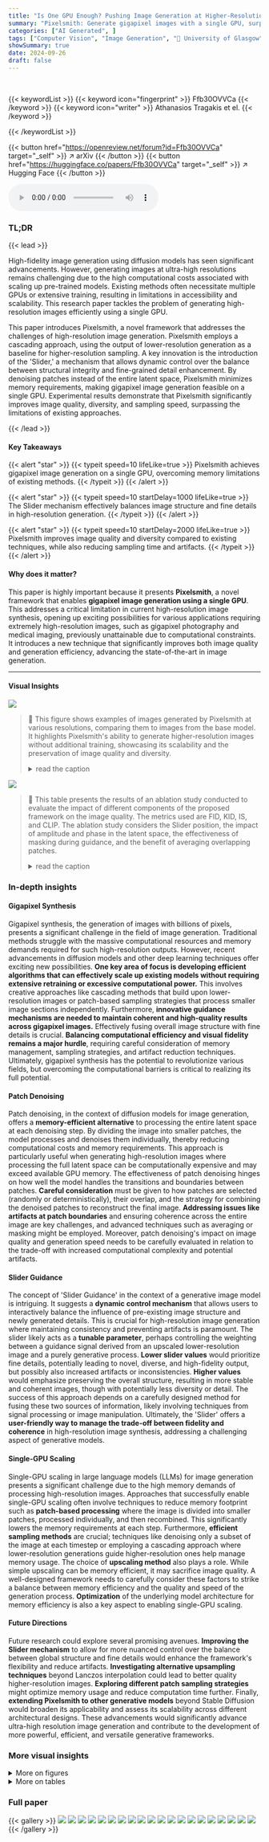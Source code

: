 ```yaml
---
title: "Is One GPU Enough? Pushing Image Generation at Higher-Resolutions with Foundation Models."
summary: "Pixelsmith: Generate gigapixel images with a single GPU, surpassing limitations of existing methods through a cascading approach and innovative guidance mechanism."
categories: ["AI Generated", ]
tags: ["Computer Vision", "Image Generation", "🏢 University of Glasgow",]
showSummary: true
date: 2024-09-26
draft: false
---
```


<br>

{{< keywordList >}}
{{< keyword icon="fingerprint" >}} Ffb30OVVCa {{< /keyword >}}
{{< keyword icon="writer" >}} Athanasios Tragakis et el. {{< /keyword >}}
 
{{< /keywordList >}}

{{< button href="https://openreview.net/forum?id=Ffb30OVVCa" target="_self" >}}
↗ arXiv
{{< /button >}}
{{< button href="https://huggingface.co/papers/Ffb30OVVCa" target="_self" >}}
↗ Hugging Face
{{< /button >}}



<audio controls>
    <source src="https://ai-paper-reviewer.com/Ffb30OVVCa/podcast.wav" type="audio/wav">
    Your browser does not support the audio element.
</audio>


### TL;DR


{{< lead >}}

High-fidelity image generation using diffusion models has seen significant advancements. However, generating images at ultra-high resolutions remains challenging due to the high computational costs associated with scaling up pre-trained models.  Existing methods often necessitate multiple GPUs or extensive training, resulting in limitations in accessibility and scalability. This research paper tackles the problem of generating high-resolution images efficiently using a single GPU. 

This paper introduces Pixelsmith, a novel framework that addresses the challenges of high-resolution image generation. Pixelsmith employs a cascading approach, using the output of lower-resolution generation as a baseline for higher-resolution sampling. A key innovation is the introduction of the 'Slider,' a mechanism that allows dynamic control over the balance between structural integrity and fine-grained detail enhancement. By denoising patches instead of the entire latent space, Pixelsmith minimizes memory requirements, making gigapixel image generation feasible on a single GPU. Experimental results demonstrate that Pixelsmith significantly improves image quality, diversity, and sampling speed, surpassing the limitations of existing approaches.

{{< /lead >}}


#### Key Takeaways

{{< alert "star" >}}
{{< typeit speed=10 lifeLike=true >}} Pixelsmith achieves gigapixel image generation on a single GPU, overcoming memory limitations of existing methods. {{< /typeit >}}
{{< /alert >}}

{{< alert "star" >}}
{{< typeit speed=10 startDelay=1000 lifeLike=true >}} The Slider mechanism effectively balances image structure and fine details in high-resolution generation. {{< /typeit >}}
{{< /alert >}}

{{< alert "star" >}}
{{< typeit speed=10 startDelay=2000 lifeLike=true >}} Pixelsmith improves image quality and diversity compared to existing techniques, while also reducing sampling time and artifacts. {{< /typeit >}}
{{< /alert >}}

#### Why does it matter?
This paper is highly important because it presents **Pixelsmith**, a novel framework that enables **gigapixel image generation using a single GPU**. This addresses a critical limitation in current high-resolution image synthesis, opening up exciting possibilities for various applications requiring extremely high-resolution images, such as gigapixel photography and medical imaging, previously unattainable due to computational constraints.  It introduces a new technique that significantly improves both image quality and generation efficiency, advancing the state-of-the-art in image generation.

------
#### Visual Insights



![](https://ai-paper-reviewer.com/Ffb30OVVCa/figures_2_1.jpg)

> 🔼 This figure shows examples of images generated by Pixelsmith at various resolutions, comparing them to images from the base model.  It highlights Pixelsmith's ability to generate higher-resolution images without additional training, showcasing its scalability and the preservation of image quality and diversity.
> <details>
> <summary>read the caption</summary>
> Figure 1: Examples of generated images using Pixelsmith. The proposed framework generates images on higher-resolutions than the pre-trained model without any fine-tuning. Images at different resolutions are shown with cut-out areas for both Pixelsmith and the base model. The higher-resolution images are in scale with the images generated by the base model. Only the lower resolution version of the gigapixel image has been resized for a better visualisation. Some cut-outs of the gigapixel generation have resolution close to the base model which is 10242 and it can be seen that the images are comparable in aesthetics showing that our framework is capable of true gigapixel generations (zoom in to see in better detail).
> </details>





![](https://ai-paper-reviewer.com/Ffb30OVVCa/tables_8_1.jpg)

> 🔼 This table presents the results of an ablation study conducted to evaluate the impact of different components of the proposed framework on the image quality. The metrics used are FID, KID, IS, and CLIP.  The ablation study considers the Slider position, the impact of amplitude and phase in the latent space, the effectiveness of masking during guidance, and the benefit of averaging overlapping patches.
> <details>
> <summary>read the caption</summary>
> Table 1: A quantitative examination of our framework through ablations.
> </details>





### In-depth insights


#### Gigapixel Synthesis
Gigapixel synthesis, the generation of images with billions of pixels, presents a significant challenge in the field of image generation.  Traditional methods struggle with the massive computational resources and memory demands required for such high-resolution outputs. However, recent advancements in diffusion models and other deep learning techniques offer exciting new possibilities.  **One key area of focus is developing efficient algorithms that can effectively scale up existing models without requiring extensive retraining or excessive computational power.** This involves creative approaches like cascading methods that build upon lower-resolution images or patch-based sampling strategies that process smaller image sections independently.  Furthermore, **innovative guidance mechanisms are needed to maintain coherent and high-quality results across gigapixel images.** Effectively fusing overall image structure with fine details is crucial.  **Balancing computational efficiency and visual fidelity remains a major hurdle**, requiring careful consideration of memory management, sampling strategies, and artifact reduction techniques. Ultimately, gigapixel synthesis has the potential to revolutionize various fields, but overcoming the computational barriers is critical to realizing its full potential.

#### Patch Denoising
Patch denoising, in the context of diffusion models for image generation, offers a **memory-efficient alternative** to processing the entire latent space at each denoising step. By dividing the image into smaller patches, the model processes and denoises them individually, thereby reducing computational costs and memory requirements. This approach is particularly useful when generating high-resolution images where processing the full latent space can be computationally expensive and may exceed available GPU memory. The effectiveness of patch denoising hinges on how well the model handles the transitions and boundaries between patches.  **Careful consideration** must be given to how patches are selected (randomly or deterministically), their overlap, and the strategy for combining the denoised patches to reconstruct the final image.  **Addressing issues like artifacts at patch boundaries** and ensuring coherence across the entire image are key challenges, and advanced techniques such as averaging or masking might be employed.  Moreover, patch denoising's impact on image quality and generation speed needs to be carefully evaluated in relation to the trade-off with increased computational complexity and potential artifacts.

#### Slider Guidance
The concept of 'Slider Guidance' in the context of a generative image model is intriguing.  It suggests a **dynamic control mechanism** that allows users to interactively balance the influence of pre-existing image structure and newly generated details.  This is crucial for high-resolution image generation where maintaining consistency and preventing artifacts is paramount. The slider likely acts as a **tunable parameter**, perhaps controlling the weighting between a guidance signal derived from an upscaled lower-resolution image and a purely generative process.  **Lower slider values** would prioritize fine details, potentially leading to novel, diverse, and high-fidelity output, but possibly also increased artifacts or inconsistencies. **Higher values** would emphasize preserving the overall structure, resulting in more stable and coherent images, though with potentially less diversity or detail. The success of this approach depends on a carefully designed method for fusing these two sources of information, likely involving techniques from signal processing or image manipulation. Ultimately, the 'Slider' offers a **user-friendly way to manage the trade-off between fidelity and coherence** in high-resolution image synthesis, addressing a challenging aspect of generative models.

#### Single-GPU Scaling
Single-GPU scaling in large language models (LLMs) for image generation presents a significant challenge due to the high memory demands of processing high-resolution images.  Approaches that successfully enable single-GPU scaling often involve techniques to reduce memory footprint such as **patch-based processing** where the image is divided into smaller patches, processed individually, and then recombined.  This significantly lowers the memory requirements at each step.  Furthermore, **efficient sampling methods** are crucial; techniques like denoising only a subset of the image at each timestep or employing a cascading approach where lower-resolution generations guide higher-resolution ones help manage memory usage.  The choice of **upscaling method** also plays a role.  While simple upscaling can be memory efficient, it may sacrifice image quality.  A well-designed framework needs to carefully consider these factors to strike a balance between memory efficiency and the quality and speed of the generation process. **Optimization** of the underlying model architecture for memory efficiency is also a key aspect to enabling single-GPU scaling.

#### Future Directions
Future research could explore several promising avenues. **Improving the Slider mechanism** to allow for more nuanced control over the balance between global structure and fine details would enhance the framework's flexibility and reduce artifacts.  **Investigating alternative upsampling techniques** beyond Lanczos interpolation could lead to better quality higher-resolution images.  **Exploring different patch sampling strategies** might optimize memory usage and reduce computation time further. Finally, **extending Pixelsmith to other generative models** beyond Stable Diffusion would broaden its applicability and assess its scalability across different architectural designs.  These advancements would significantly advance ultra-high resolution image generation and contribute to the development of more powerful, efficient, and versatile generative frameworks.


### More visual insights

<details>
<summary>More on figures
</summary>


![](https://ai-paper-reviewer.com/Ffb30OVVCa/figures_3_1.jpg)

> 🔼 This figure illustrates the patch denoising process used in the Pixelsmith framework.  The top shows the latent space at different timesteps, with patches being denoised sequentially. The bottom shows how the timesteps are tracked for each pixel, ensuring that each pixel is denoised only once per timestep. The process handles overlapping patches by temporarily reverting denoised pixels to their previous state before applying the denoising process again, and then restoring the denoised values. This ensures efficient memory management and prevents redundant computations.
> <details>
> <summary>read the caption</summary>
> Figure 2: Overview of the patch denoising process proposed by DiffInfinite: The top row represents the latent space, while the bottom row tracks the timesteps for each pixel. Each pixel should be denoised only once per timestep, so when overlapping occurs, already denoised pixels revert to their previous values from the prior timestep. After denoising, these reverted pixels are restored to their original denoised state from the current timestep.
> </details>



![](https://ai-paper-reviewer.com/Ffb30OVVCa/figures_4_1.jpg)

> 🔼 This figure illustrates the Pixelsmith framework's four main steps: text-to-image generation, upsampling, guidance preparation, and image generation.  The upsampling and image guidance steps leverage a novel 'Slider' mechanism to control the balance between using the original image's structure and generating new details. The image generation stage uses a fast Fourier transform (FFT) to fuse guidance latents with higher-resolution latents and a masking technique to reduce artifacts. The comparison highlights how Pixelsmith improves on the base model's results, avoiding distortions and enhancing detail.
> <details>
> <summary>read the caption</summary>
> Figure 3: Proposed framework overview. 1. Text-to-image Generation: A pre-trained text-to-image diffusion model generates an initial image based on the input text prompt. 2. Upsampling process: The generated image is upscaled (in this use case by a factor x4) and encoded into the latent space to guide the creation of a higher-resolution image. 3. Image guidance preparation: The encoded image is degraded through the diffusive forward model, creating the guidance latents. 4. Image generation: the Slider (indicated by a blue line) adjusts the extent of guidance. Left of Slider (Guided Generation): guidance latents control the image generation. The framework fuses guidance latents (green patches) with high-resolution latents (purple patches) using the Fast Fourier Transformation (FFT). The phases are averaged and combined with the amplitude, then transformed back via the inverse FFT (iFFT). A chess-like mask integrates information from the successive guidance step (orange), resulting in fully processed patches (cyan). Right of Slider (Pure Generation): the generation relies only on the prompt. Higher-Resolution Comparison: while the base model upscales the bust with disfigured hands, the proposed method enhances details, corrects distortions, and prevents new artifacts.
> </details>



![](https://ai-paper-reviewer.com/Ffb30OVVCa/figures_6_1.jpg)

> 🔼 This figure compares images generated by SDXL (left), Pixelsmith with masking (center), and Pixelsmith without masking (right).  All images have a resolution 16 times higher than the original. The figure showcases how masking helps reduce artifacts which commonly occur when upscaling images without additional guidance, as seen in the image on the right. This demonstrates the effectiveness of Pixelsmith's masking technique in preserving image coherence and accuracy at higher resolutions. The artifacts are highlighted with red arrows.
> <details>
> <summary>read the caption</summary>
> Figure 4: Masking effects on higher-resolution generation (×16 the original resolution). (left) Image generated using SDXL. (center) Image generated with Pixelsmith with masking. (right) Image generated with Pixelsmith without masking. We highlighted the artifacts introduced by generating at higher scales. These artifacts demonstrate the challenges of maintaining coherence and accuracy when scaling up the resolution without additional guidance.
> </details>



![](https://ai-paper-reviewer.com/Ffb30OVVCa/figures_8_1.jpg)

> 🔼 This figure compares the qualitative results of Pixelsmith with other state-of-the-art high-resolution image generation methods. Two examples of images, a zebra and a portrait of Robert De Niro, are shown at 2048x2048 and 4096x4096 resolutions. The figure highlights the artifacts (duplications and high-frequency pattern issues) introduced by other methods, while showing that Pixelsmith generates cleaner images with significantly fewer artifacts.
> <details>
> <summary>read the caption</summary>
> Figure 5: Qualitative comparisons: This figure highlights how other models suffer from duplications (red arrows) and introduce artifacts in areas with complex, high-frequency patterns (purple arrows). In contrast, Pixelsmith effectively eliminates these issues. (zoom in to see in better detail).
> </details>



![](https://ai-paper-reviewer.com/Ffb30OVVCa/figures_14_1.jpg)

> 🔼 This figure shows an example of how Pixelsmith improves image generation at higher resolutions.  The base model generates a low-resolution image (1024x1024), which is then upscaled by Pixelsmith to 2048x2048 and then 4096x4096.  The higher resolution images show significant improvements in detail, particularly in the facial features of the subject.  The detailed view shows that finer details, such as individual hairs, are better captured at the higher resolutions.
> <details>
> <summary>read the caption</summary>
> Figure 6: We show an example of a two-step image generation process here. The base model provides a 10242 image which our method then uses to iteratively generate a 20482 and a 40962 image. It is evident from this example that the higher-resolutions overall have increasingly improved facial characteristics, demonstrating the effectiveness of our framework (zoom in to see in better detail).
> </details>



![](https://ai-paper-reviewer.com/Ffb30OVVCa/figures_15_1.jpg)

> 🔼 This figure compares the image generation results of Pixelsmith against other state-of-the-art models at a resolution of 4096x4096 pixels.  Three different image prompts are used: a character in a suit, a warrior's face, and a Japanese landscape.  The figure highlights that Pixelsmith generates images without artifacts and noise while other models show significant artifacts and noise indicated by red and purple arrows.
> <details>
> <summary>read the caption</summary>
> Figure 7: We show additional qualitative comparisons against our competitors here. All generated images have a resolution of 40962. Other models suffer from artifacts (red arrows) along with highly prominent high-frequency noise (purple arrows), some of which are indicated by arrows (zoom in to see in better detail).
> </details>



![](https://ai-paper-reviewer.com/Ffb30OVVCa/figures_16_1.jpg)

> 🔼 This figure shows an example of an artifact caused by overlapping patches during the image generation process.  The left image is the original image from the base model. The middle image shows an artifact created when overlapping patches are not handled correctly. The image on the right shows the same image after processing with a patch averaging method, which resolves the artifact. This illustrates the effectiveness of the averaging method used in the Pixelsmith framework to produce higher-quality images.
> <details>
> <summary>read the caption</summary>
> Figure 8: An illustration of a patch artifact. The left image with resolution 1024<sup>2</sup> is generated by the base model. We generate the middle and right images at a resolution of 1536<sup>2</sup>. In the middle image an artifact is visible due to overlapping patch edges. By averaging the overlapping patches, such artifacts are removed, as seen in the image on the right (zoom in to see in better detail).
> </details>



![](https://ai-paper-reviewer.com/Ffb30OVVCa/figures_16_2.jpg)

> 🔼 This figure illustrates the patch denoising process in the DiffInfinite method.  It shows how pixels are denoised one at a time per timestep, preventing redundant processing. When patches overlap, already denoised pixels are temporarily reverted to their previous state before being updated again with the current timestep's denoising. This ensures that each pixel is processed only once per timestep, even with overlapping patches.
> <details>
> <summary>read the caption</summary>
> Figure 2: Overview of the patch denoising process proposed by DiffInfinite: The top row represents the latent space, while the bottom row tracks the timesteps for each pixel. Each pixel should be denoised only once per timestep, so when overlapping occurs, already denoised pixels revert to their previous values from the prior timestep. After denoising, these reverted pixels are restored to their original denoised state from the current timestep.
> </details>



![](https://ai-paper-reviewer.com/Ffb30OVVCa/figures_17_1.jpg)

> 🔼 This figure compares the multi-step generation approach of DemoFusion with Pixelsmith's single-step approach. DemoFusion shows amplified artifacts at higher resolutions (2048x2048 and 3072x3072) indicated by red arrows, while Pixelsmith maintains image quality across resolutions. This highlights Pixelsmith's ability to generate high-resolution images without intermediate steps, thus avoiding artifact amplification.
> <details>
> <summary>read the caption</summary>
> Figure 10: Comparison between a state-of-the-art method, DemoFusion Du et al. [2023] and our work, Pixelsmith. This figure shows how artifacts are amplified at higher-resolutions in DemoFusion (as denoted by the red arrows). We directly generate a 30722 image from the base without any artifacts. The flexibility of our approach allows for any resolution to be generated right after the base resolution minimizing seeing artifacts at every intermediate step (zoom in to see in better detail).
> </details>



![](https://ai-paper-reviewer.com/Ffb30OVVCa/figures_18_1.jpg)

> 🔼 This figure compares the results of two different approaches to image generation: one-step and two-step. The one-step approach directly generates the final image, while the two-step approach first generates a lower resolution image and then upscales it to the desired resolution. The figure shows that the two-step approach leads to a higher quality image with more details, especially in amplified sections where intermediate steps are used.
> <details>
> <summary>read the caption</summary>
> Figure 11: A comparison between two-step and one-step generations. On the top, we show that the base model first generates the image following which we generate the final resolution we desire. At the bottom, we use an intermediate step for better local image feature refinement. From the amplified region of the generation where we employ the intermediate generation step, we see that all the steps contribute to enhancing the features in the image to create a sharper image at the higher-resolution (zoom in to see in better detail).
> </details>



![](https://ai-paper-reviewer.com/Ffb30OVVCa/figures_19_1.jpg)

> 🔼 This figure shows a qualitative comparison of images generated using a super-resolution model and the proposed Pixelsmith framework.  The comparison highlights the enhanced detail and richness of the images produced by Pixelsmith, particularly in finer details, textures, and overall image clarity. The highlighted regions show noticeable differences in detail between the two methods. Pixelsmith demonstrates superior performance in preserving and enhancing the quality and diversity of image details.
> <details>
> <summary>read the caption</summary>
> Figure 12: Qualitative comparison with the latent upscaler. The fine details generated by our framework are richer in comparison to the super-resolution model.
> </details>



![](https://ai-paper-reviewer.com/Ffb30OVVCa/figures_20_1.jpg)

> 🔼 This figure shows how the slider parameter affects the generated images.  The slider controls the balance between detail and overall image structure. A low slider value (1) generates images with fine details but structural errors, a high slider value (49) preserves the overall structure but lacks detail, and a mid-range value (27) provides a good balance.
> <details>
> <summary>read the caption</summary>
> Figure 13: Experimenting with different positions of The Slider. The image on the left contains finer details but loses the overall structure, generating artifacts. The image on the right has a good global structure but lacks any high frequency details due to the Slider constraining the image generation process. The central position, in this case, is the most optimal generation where the overall structure of the image is preserved and at the same time, finer details are also introduced such as the individual hair strands on the bees' body. We observed that by generating multiple resolutions in a cascaded framework, each intermediate generation will contribute to creating a more detailed final image.
> </details>



![](https://ai-paper-reviewer.com/Ffb30OVVCa/figures_21_1.jpg)

> 🔼 This figure shows two examples of the masking technique used in the Pixelsmith framework. The left image shows a random pattern, representing the latent space before denoising, where a patch of pixels has been selected for processing.  The right image is a chessboard pattern. This mask is applied to the selected patch. Half of the pixels in the denoised patch are masked (taken from the image guidance) and replaced with values from the image guidance to mitigate the problem of generating duplicate structures and artifacts. This helps maintain coherence and reduce artifacts during the image generation process.
> <details>
> <summary>read the caption</summary>
> Figure 14: Mask visualisation. Half of the pixels in the denoised patch are masked and replaced with values from the image guidance, significantly reducing duplications.
> </details>



![](https://ai-paper-reviewer.com/Ffb30OVVCa/figures_21_2.jpg)

> 🔼 This figure shows examples of images generated at different resolutions using the Pixelsmith framework. The images illustrate how the quality and detail of the generated images improve as the resolution increases.  The close-ups highlight the enhanced detail in the facial features as the resolution scales up.
> <details>
> <summary>read the caption</summary>
> Figure 15: Example of 16× (5440 × 3072) images. The amplified cut-outs illustrate how facial features become increasingly well-defined with each generation (zoom in to view in greater detail).
> </details>



![](https://ai-paper-reviewer.com/Ffb30OVVCa/figures_22_1.jpg)

> 🔼 This figure shows examples of images generated by Pixelsmith at various resolutions, comparing them to images from the base model. It highlights Pixelsmith's ability to generate higher-resolution images without additional training, maintaining comparable aesthetics and detail.
> <details>
> <summary>read the caption</summary>
> Figure 1: Examples of generated images using Pixelsmith. The proposed framework generates images on higher-resolutions than the pre-trained model without any fine-tuning. Images at different resolutions are shown with cut-out areas for both Pixelsmith and the base model. The higher-resolution images are in scale with the images generated by the base model. Only the lower resolution version of the gigapixel image has been resized for a better visualisation. Some cut-outs of the gigapixel generation have resolution close to the base model which is 10242 and it can be seen that the images are comparable in aesthetics showing that our framework is capable of true gigapixel generations (zoom in to see in better detail).
> </details>



![](https://ai-paper-reviewer.com/Ffb30OVVCa/figures_23_1.jpg)

> 🔼 This figure shows a gigapixel image (953 times the base resolution) generated by Pixelsmith.  The image is composed of many smaller patches, each of which is 988x988 pixels (the same size as the base image from the pre-trained model). The overall image quality and detail are high, and the visual style resembles images taken by the Hubble Space Telescope.
> <details>
> <summary>read the caption</summary>
> Figure 17: An example of a 953× (31616 × 31616) gigapixel image. Each displayed patch is 988 × 988, roughly the size of the base image. The image closely resembles those captured by the Hubble telescope. (zoom in to see in better detail).
> </details>



</details>




<details>
<summary>More on tables
</summary>


![](https://ai-paper-reviewer.com/Ffb30OVVCa/tables_9_1.jpg)
> 🔼 This table compares the performance of Pixelsmith with other state-of-the-art higher-resolution image generation models on two resolutions, 2048x2048 and 4096x4096. The metrics used for comparison include FID, KID, IS, and CLIP scores, along with the inference time. The table highlights Pixelsmith's superior performance in terms of FID, KID, IS, and CLIP scores, indicating that Pixelsmith generates higher-quality images with lower inference times compared to the other methods.
> <details>
> <summary>read the caption</summary>
> Table 2: Quantitative comparisons with existing works.
> </details>

![](https://ai-paper-reviewer.com/Ffb30OVVCa/tables_19_1.jpg)
> 🔼 This table presents a quantitative comparison of Pixelsmith's performance against a 2x super-resolution model.  Both models generate images at a resolution of 2048x2048 pixels.  The comparison uses four metrics: FID (Fréchet Inception Distance), KID (Kernel Inception Distance), IS (Inception Score), and CLIP score.  Lower FID and KID scores indicate better image quality. Higher IS and CLIP scores indicate better image quality. The results show that Pixelsmith outperforms the super-resolution model on all metrics, even without any fine-tuning (zero-shot).
> <details>
> <summary>read the caption</summary>
> Table 3: Quantitative comparisons with the 2× upscaler trained for the task of super-resolution. The final image resolution for both approaches is 20482. Pixelsmith outperforms the super-resolution model even in a zero-shot setting.
> </details>

</details>




### Full paper

{{< gallery >}}
<img src="https://ai-paper-reviewer.com/Ffb30OVVCa/1.png" class="grid-w50 md:grid-w33 xl:grid-w25" />
<img src="https://ai-paper-reviewer.com/Ffb30OVVCa/2.png" class="grid-w50 md:grid-w33 xl:grid-w25" />
<img src="https://ai-paper-reviewer.com/Ffb30OVVCa/3.png" class="grid-w50 md:grid-w33 xl:grid-w25" />
<img src="https://ai-paper-reviewer.com/Ffb30OVVCa/4.png" class="grid-w50 md:grid-w33 xl:grid-w25" />
<img src="https://ai-paper-reviewer.com/Ffb30OVVCa/5.png" class="grid-w50 md:grid-w33 xl:grid-w25" />
<img src="https://ai-paper-reviewer.com/Ffb30OVVCa/6.png" class="grid-w50 md:grid-w33 xl:grid-w25" />
<img src="https://ai-paper-reviewer.com/Ffb30OVVCa/7.png" class="grid-w50 md:grid-w33 xl:grid-w25" />
<img src="https://ai-paper-reviewer.com/Ffb30OVVCa/8.png" class="grid-w50 md:grid-w33 xl:grid-w25" />
<img src="https://ai-paper-reviewer.com/Ffb30OVVCa/9.png" class="grid-w50 md:grid-w33 xl:grid-w25" />
<img src="https://ai-paper-reviewer.com/Ffb30OVVCa/10.png" class="grid-w50 md:grid-w33 xl:grid-w25" />
<img src="https://ai-paper-reviewer.com/Ffb30OVVCa/11.png" class="grid-w50 md:grid-w33 xl:grid-w25" />
<img src="https://ai-paper-reviewer.com/Ffb30OVVCa/12.png" class="grid-w50 md:grid-w33 xl:grid-w25" />
<img src="https://ai-paper-reviewer.com/Ffb30OVVCa/13.png" class="grid-w50 md:grid-w33 xl:grid-w25" />
<img src="https://ai-paper-reviewer.com/Ffb30OVVCa/14.png" class="grid-w50 md:grid-w33 xl:grid-w25" />
<img src="https://ai-paper-reviewer.com/Ffb30OVVCa/15.png" class="grid-w50 md:grid-w33 xl:grid-w25" />
<img src="https://ai-paper-reviewer.com/Ffb30OVVCa/16.png" class="grid-w50 md:grid-w33 xl:grid-w25" />
<img src="https://ai-paper-reviewer.com/Ffb30OVVCa/17.png" class="grid-w50 md:grid-w33 xl:grid-w25" />
<img src="https://ai-paper-reviewer.com/Ffb30OVVCa/18.png" class="grid-w50 md:grid-w33 xl:grid-w25" />
<img src="https://ai-paper-reviewer.com/Ffb30OVVCa/19.png" class="grid-w50 md:grid-w33 xl:grid-w25" />
<img src="https://ai-paper-reviewer.com/Ffb30OVVCa/20.png" class="grid-w50 md:grid-w33 xl:grid-w25" />
{{< /gallery >}}